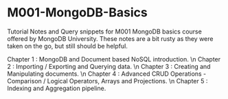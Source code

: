 # M001-MongoDB-Basics
Tutorial Notes and Query snippets for M001 MongoDB basics course offered by MongoDB University.
These notes are a bit rusty as they were taken on the go, but still should be helpful.

Chapter 1 : MongoDB and Document based NoSQL introduction. \n
Chapter 2 : Importing / Exporting and Querying data. \n
Chapter 3 : Creating and Manipulating documents. \n
Chapter 4 : Advanced CRUD Operations - Comparison / Logical Operators, Arrays and Projections. \n
Chapter 5 : Indexing and Aggregation pipeline.
